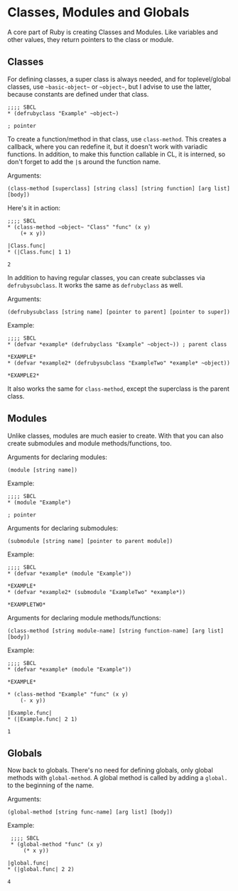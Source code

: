 # Classes, Modules and Globals

A core part of Ruby is creating Classes and Modules. Like variables and other values, they return pointers to the class or module.

## Classes

For defining classes, a super class is always needed, and for toplevel/global classes, use `~basic-object~` or `~object~`, but I advise to use the latter, because constants are defined under that class.

    ;;;; SBCL
    * (defrubyclass "Example" ~object~)

    ; pointer

To create a function/method in that class, use `class-method`. This creates a callback, where you can redefine it, but it doesn't work with variadic functions. In addition, to make this function callable in CL, it is interned, so don't forget to add the `|`s around the function name.

Arguments:

    (class-method [superclass] [string class] [string function] [arg list] [body])

Here's it in action:

    ;;;; SBCL
    * (class-method ~object~ "Class" "func" (x y)
        (+ x y))

    |Class.func|
    * (|Class.func| 1 1)

    2

In addition to having regular classes, you can create subclasses via `defrubysubclass`. It works the same as `defrubyclass` as well.

Arguments:

    (defrubysubclass [string name] [pointer to parent] [pointer to super])

Example:

    ;;;; SBCL
    * (defvar *example* (defrubyclass "Example" ~object~)) ; parent class

    *EXAMPLE*
    * (defvar *example2* (defrubysubclass "ExampleTwo" *example* ~object))

    *EXAMPLE2*

It also works the same for `class-method`, except the superclass is the parent class.

## Modules

Unlike classes, modules are much easier to create. With that you can also create submodules and module methods/functions, too.

Arguments for declaring modules:

    (module [string name])

Example:

    ;;;; SBCL
    * (module "Example")

    ; pointer

Arguments for declaring submodules:

    (submodule [string name] [pointer to parent module])

Example:

    ;;;; SBCL
    * (defvar *example* (module "Example"))

    *EXAMPLE*
    * (defvar *example2* (submodule "ExampleTwo" *example*))

    *EXAMPLETWO*

Arguments for declaring module methods/functions:

    (class-method [string module-name] [string function-name] [arg list] [body])

Example:

    ;;;; SBCL
    * (defvar *example* (module "Example"))

    *EXAMPLE*

    * (class-method "Example" "func" (x y)
        (- x y))

    |Example.func|
    * (|Example.func| 2 1)

    1

## Globals

Now back to globals. There's no need for defining globals, only global methods with `global-method`. A global method is called by adding a `global.` to the beginning of the name.

Arguments:

    (global-method [string func-name] [arg list] [body])

Example:

     ;;;; SBCL
     * (global-method "func" (x y)
         (* x y))

    |global.func|
    * (|global.func| 2 2)

    4